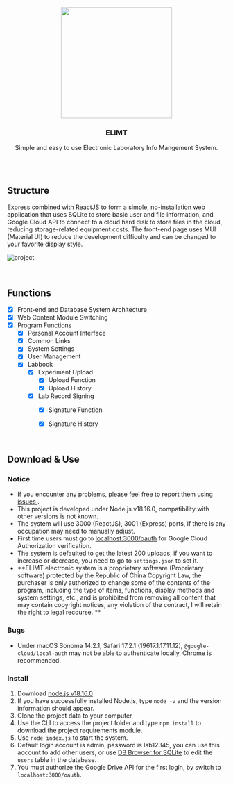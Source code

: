 <div align=center>
  <img width =256 src="https://github.com/JRay9487/ELIMT/assets/65828051/d610864a-bdd9-4127-8362-b5edca21bf42"/>
  <h3>ELIMT</h3>
  <p>Simple and easy to use Electronic Laboratory Info Mangement System.</p>
  <br><br>

</div>




## Structure 
  Express combined with ReactJS to form a simple, no-installation web application that uses SQLite to store basic user and file information, and Google Cloud API to connect to a cloud hard disk to store files in the cloud, reducing storage-related equipment costs. The front-end page uses MUI (Material UI) to reduce the development difficulty and can be changed to your favorite display style.
  
  ![project](https://github.com/JRay9487/ELIMT/assets/65828051/e1a1b696-d4e6-4ef3-a543-4fec00f4f01c)

<div>

  <br>
</div>

## Functions
  
  - [x] Front-end and Database System Architecture
  - [x] Web Content Module Switching
  - [x] Program Functions
    - [x] Personal Account Interface
    - [x] Common Links
    - [x] System Settings
    - [x] User Management
    - [x] Labbook
      - [x] Experiment Upload
        - [x] Upload Function
        - [x] Upload History
      - [x] Lab Record Signing
        - [x] Signature Function
        - [x] Signature History

    
<div>
  <br>
</div>

## Download & Use
  ### Notice
  * If you encounter any problems, please feel free to report them using [ issues ](https://github.com/JRay9487/ELIMT/issues).
  * This project is developed under Node.js v18.16.0, compatibility with other versions is not known.
  * The system will use 3000 (ReactJS), 3001 (Express) ports, if there is any occupation may need to manually adjust.
  * First time users must go to [localhost:3000/oauth](localhost:3000/oauth) for Google Cloud Authorization verification.
  * The system is defaulted to get the latest 200 uploads, if you want to increase or decrease, you need to go to `settings.json` to set it.
  * **ELIMT electronic system is a proprietary software (Proprietary software) protected by the Republic of China Copyright Law, the purchaser is only authorized to change some of the contents of the program, including the type of items, functions, display methods and system settings, etc., and is prohibited from removing all content that may contain copyright notices, any violation of the contract, I will retain the right to legal recourse. **



  ### Bugs
  * Under macOS Sonoma 14.2.1, Safari 17.2.1 (19617.1.17.11.12), ``@google-cloud/local-auth`` may not be able to authenticate locally, Chrome is recommended.


  ### Install
  1. Download [node.js v18.16.0](https://nodejs.org/en)
  2. If you have successfully installed Node.js, type ``node -v`` and the version information should appear.  
  3. Clone the project data to your computer
  4. Use the CLI to access the project folder and type ``npm install`` to download the project requirements module.
  5. Use ``node index.js`` to start the system.
  6. Default login account is admin, password is lab12345, you can use this account to add other users, or use [DB Browser for SQLite](https://sqlitebrowser.org/) to edit the `users` table in the database.
  7. You must authorize the Google Drive API for the first login, by switch to ``localhost:3000/oauth``.


